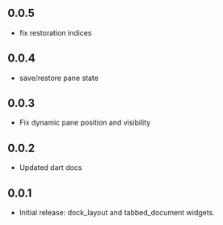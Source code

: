 ## 0.0.5

* fix restoration indices

## 0.0.4

* save/restore pane state 

## 0.0.3

* Fix dynamic pane position and visibility

## 0.0.2

* Updated dart docs

## 0.0.1

* Initial release: dock_layout and tabbed_document widgets.

